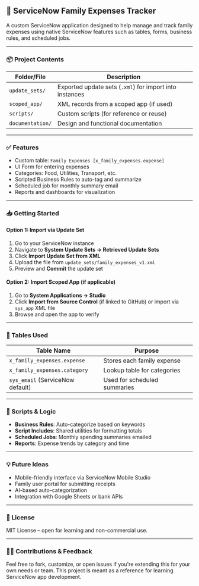 ## 🏡 ServiceNow Family Expenses Tracker

A custom ServiceNow application designed to help manage and track family expenses using native ServiceNow features such as tables, forms, business rules, and scheduled jobs.

---

### 📦 Project Contents

| Folder/File      | Description                                             |
| ---------------- | ------------------------------------------------------- |
| `update_sets/`   | Exported update sets (`.xml`) for import into instances |
| `scoped_app/`    | XML records from a scoped app (if used)                 |
| `scripts/`       | Custom scripts (for reference or reuse)                 |
| `documentation/` | Design and functional documentation                     |

---

### ✅ Features

* Custom table: `Family Expenses [x_family_expenses.expense]`
* UI Form for entering expenses
* Categories: Food, Utilities, Transport, etc.
* Scripted Business Rules to auto-tag and summarize
* Scheduled job for monthly summary email
* Reports and dashboards for visualization

---

### 📥 Getting Started

#### Option 1: Import via Update Set

1. Go to your ServiceNow instance
2. Navigate to **System Update Sets → Retrieved Update Sets**
3. Click **Import Update Set from XML**
4. Upload the file from `update_sets/family_expenses_v1.xml`
5. Preview and **Commit** the update set

#### Option 2: Import Scoped App (if applicable)

1. Go to **System Applications → Studio**
2. Click **Import from Source Control** (if linked to GitHub) or import via `sys_app` XML file
3. Browse and open the app to verify

---

### 🧰 Tables Used

| Table Name                       | Purpose                      |
| -------------------------------- | ---------------------------- |
| `x_family_expenses.expense`      | Stores each family expense   |
| `x_family_expenses.category`     | Lookup table for categories  |
| `sys_email` (ServiceNow default) | Used for scheduled summaries |

---

### 🚀 Scripts & Logic

* **Business Rules**: Auto-categorize based on keywords
* **Script Includes**: Shared utilities for formatting totals
* **Scheduled Jobs**: Monthly spending summaries emailed
* **Reports**: Expense trends by category and time

---

### 💡 Future Ideas

* Mobile-friendly interface via ServiceNow Mobile Studio
* Family user portal for submitting receipts
* AI-based auto-categorization
* Integration with Google Sheets or bank APIs

---

### 📄 License

MIT License – open for learning and non-commercial use.

---

### 🙋‍♀️ Contributions & Feedback

Feel free to fork, customize, or open issues if you're extending this for your own needs or team. This project is meant as a reference for learning ServiceNow app development.

